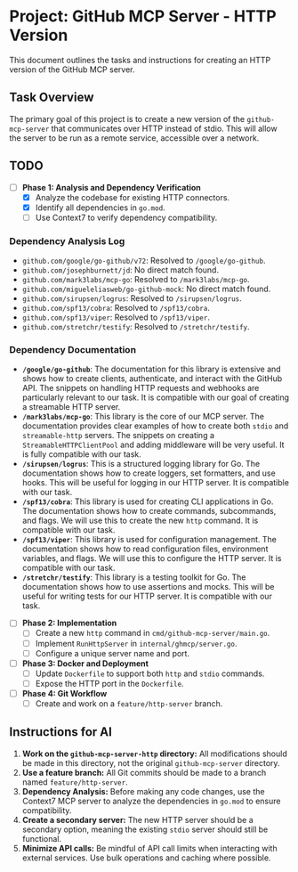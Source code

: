 # Project: GitHub MCP Server - HTTP Version

This document outlines the tasks and instructions for creating an HTTP version of the GitHub MCP server.

## Task Overview

The primary goal of this project is to create a new version of the `github-mcp-server` that communicates over HTTP instead of stdio. This will allow the server to be run as a remote service, accessible over a network.

## TODO

- [ ] **Phase 1: Analysis and Dependency Verification**
    - [X] Analyze the codebase for existing HTTP connectors.
    - [X] Identify all dependencies in `go.mod`.
    - [ ] Use Context7 to verify dependency compatibility.

### Dependency Analysis Log

- `github.com/google/go-github/v72`: Resolved to `/google/go-github`.
- `github.com/josephburnett/jd`: No direct match found.
- `github.com/mark3labs/mcp-go`: Resolved to `/mark3labs/mcp-go`.
- `github.com/migueleliasweb/go-github-mock`: No direct match found.
- `github.com/sirupsen/logrus`: Resolved to `/sirupsen/logrus`.
- `github.com/spf13/cobra`: Resolved to `/spf13/cobra`.
- `github.com/spf13/viper`: Resolved to `/spf13/viper`.
- `github.com/stretchr/testify`: Resolved to `/stretchr/testify`.

### Dependency Documentation

- **`/google/go-github`**: The documentation for this library is extensive and shows how to create clients, authenticate, and interact with the GitHub API. The snippets on handling HTTP requests and webhooks are particularly relevant to our task. It is compatible with our goal of creating a streamable HTTP server.
- **`/mark3labs/mcp-go`**: This library is the core of our MCP server. The documentation provides clear examples of how to create both `stdio` and `streamable-http` servers. The snippets on creating a `StreamableHTTPClientPool` and adding middleware will be very useful. It is fully compatible with our task.
- **`/sirupsen/logrus`**: This is a structured logging library for Go. The documentation shows how to create loggers, set formatters, and use hooks. This will be useful for logging in our HTTP server. It is compatible with our task.
- **`/spf13/cobra`**: This library is used for creating CLI applications in Go. The documentation shows how to create commands, subcommands, and flags. We will use this to create the new `http` command. It is compatible with our task.
- **`/spf13/viper`**: This library is used for configuration management. The documentation shows how to read configuration files, environment variables, and flags. We will use this to configure the HTTP server. It is compatible with our task.
- **`/stretchr/testify`**: This library is a testing toolkit for Go. The documentation shows how to use assertions and mocks. This will be useful for writing tests for our HTTP server. It is compatible with our task.

- [ ] **Phase 2: Implementation**
    - [ ] Create a new `http` command in `cmd/github-mcp-server/main.go`.
    - [ ] Implement `RunHttpServer` in `internal/ghmcp/server.go`.
    - [ ] Configure a unique server name and port.

- [ ] **Phase 3: Docker and Deployment**
    - [ ] Update `Dockerfile` to support both `http` and `stdio` commands.
    - [ ] Expose the HTTP port in the `Dockerfile`.

- [ ] **Phase 4: Git Workflow**
    - [ ] Create and work on a `feature/http-server` branch.

## Instructions for AI

1.  **Work on the `github-mcp-server-http` directory:** All modifications should be made in this directory, not the original `github-mcp-server` directory.
2.  **Use a feature branch:** All Git commits should be made to a branch named `feature/http-server`.
3.  **Dependency Analysis:** Before making any code changes, use the Context7 MCP server to analyze the dependencies in `go.mod` to ensure compatibility.
4.  **Create a secondary server:** The new HTTP server should be a secondary option, meaning the existing `stdio` server should still be functional.
5.  **Minimize API calls:** Be mindful of API call limits when interacting with external services. Use bulk operations and caching where possible.